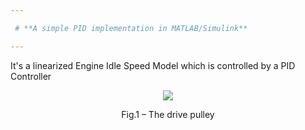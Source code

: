 ```yaml
---

 # **A simple PID implementation in MATLAB/Simulink**

---
```


It's a linearized Engine Idle Speed Model which is controlled by a PID Controller

<div align="center">
 <img src = 'Images/F1.jpg'>

Fig.1 – The drive pulley
</div> 
